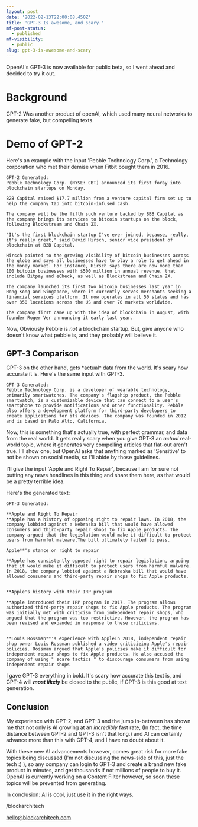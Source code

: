 ```yaml
---
layout: post
date: '2022-02-13T22:00:08.450Z'
title: 'GPT-3 Is awesome, and scary.'
mf-post-status:
  - published
mf-visibility:
  - public
slug: gpt-3-is-awesome-and-scary
---
```

OpenAI's GPT-3 is now available for public beta, so I went ahead and decided to try it out.   
  
<h1>Background</h1>  
  
GPT-2 Was another product of openAI, which used many neural networks to generate fake, but compelling texts.  
  
  
<h1>Demo of GPT-2</h1>  
Here's an example with the input 'Pebble Technology Corp.', a Technology corporation who met their demise when Fitbit bought them in 2016.  
  
```  
GPT-2 Generated:  
Pebble Technology Corp. (NYSE: CBT) announced its first foray into blockchain startups on Monday.  
  
B2B Capital raised $17.7 million from a venture capital firm set up to help the company tap into bitcoin-infused cash.  
  
The company will be the fifth such venture backed by BBB Capital as the company brings its services to bitcoin startups on the block, following Blockstream and Chain 2X.  
  
"It's the first blockchain startup I've ever joined, because, really, it's really great," said David Hirsch, senior vice president of blockchain at B2B Capital.  
  
Hirsch pointed to the growing visibility of bitcoin businesses across the globe and says all businesses have to play a role to get ahead in the money market. For instance, Hirsch says there are now more than 100 bitcoin businesses with $500 million in annual revenue, that include Bitpay and eCheck, as well as Blockstream and Chain 2X.  
  
The company launched its first two bitcoin businesses last year in Hong Kong and Singapore, where it currently serves merchants seeking a financial services platform. It now operates in all 50 states and has over 350 locations across the US and over 70 markets worldwide.  
  
The company first came up with the idea of blockchain in August, with founder Roger Ver announcing it early last year.  
```  
  
Now, Obviously Pebble is *not* a blockchain startup. But, give anyone who doesn't know what pebble is, and they probably will believe it.  
  
<h2>GPT-3 Comparison</h2>  
GPT-3 on the other hand, gets *actual* data from the world. It's scary how accurate it is. Here's the same input with GPT-3.  
  
```  
GPT-3 Generated:  
Pebble Technology Corp. is a developer of wearable technology, primarily smartwatches. The company's flagship product, the Pebble smartwatch, is a customizable device that can connect to a user's smartphone to provide notifications and other functionality. Pebble also offers a development platform for third-party developers to create applications for its devices. The company was founded in 2012 and is based in Palo Alto, California.  
```  
  
Now, this is something that's actually true, with perfect grammar, and data from the real world. It gets really scary when you give GPT-3 an *actual* real-world topic, where it generates very compelling articles that flat-out aren't true. I'll show one, but OpenAI asks that anything marked as 'Sensitive' to not be shown on social media, so I'll abide by those guidelines.  
  
I'll give the input 'Apple and Right To Repair', because I am for sure not putting any news headlines in this thing and share them here, as that would be a pretty terrible idea.  
  
Here's the generated text:  
  
```  
GPT-3 Generated:  

**Apple and Right To Repair   
**Apple has a history of opposing right to repair laws. In 2018, the company lobbied against a Nebraska bill that would have allowed consumers and third-party repair shops to fix Apple products. The company argued that the legislation would make it difficult to protect users from harmful malware.The bill ultimately failed to pass.   
  
Apple**'s stance on right to repair  
  
**Apple has consistently opposed right to repair legislation, arguing that it would make it difficult to protect users from harmful malware. In 2018, the company lobbied against a Nebraska bill that would have allowed consumers and third-party repair shops to fix Apple products.  
  

**Apple's history with their IRP program  
  
**Apple introduced their IRP program in 2017. The program allows authorized third-party repair shops to fix Apple products. The program was initially met with criticism from independent repair shops, who argued that the program was too restrictive. However, the program has been revised and expanded in response to these criticisms.  
  

**Louis Rossman**'s experience with AppleIn 2018, independent repair shop owner Louis Rossman published a video criticizing Apple's repair policies. Rossman argued that Apple's policies make it difficult for independent repair shops to fix Apple products. He also accused the company of using " scare tactics " to discourage consumers from using independent repair shops  
```  
  
I gave GPT-3 everything in bold. It's scary how accurate this text is, and GPT-4 will ***most likely*** be closed to the public, if GPT-3 is this good at text generation.  
  
<h2>Conclusion</h2>  
  
My experience with GPT-2, and GPT-3 and the jump in-between has shown me that not only is AI growing at an *incredibly* fast rate, (In fact, the time distance between GPT-2 and GPT-3 isn't that long.) and AI can certainly advance more than this with GPT-4, and I have no doubt about it.   
  
With these new AI advancements however, comes great risk for more fake topics being discussed (I'm not discussing the news-side of this, just the tech :) ), so any company can login to GPT-3 and create a brand new fake product in minutes, and get thousands if not millions of people to buy it. OpenAI is currently working on a Content Filter however, so soon these topics will be prevented from generating.  
  
In conclusion: AI is cool, just use it in the right ways.  
  
/blockarchitech  
  
hello@blockarchitech.com
